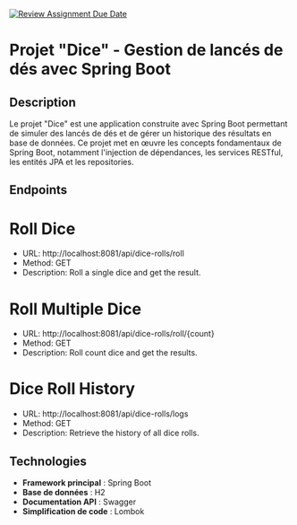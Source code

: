 [![Review Assignment Due Date](https://classroom.github.com/assets/deadline-readme-button-22041afd0340ce965d47ae6ef1cefeee28c7c493a6346c4f15d667ab976d596c.svg)](https://classroom.github.com/a/WCHp-cRl)
# Projet "Dice" - Gestion de lancés de dés avec Spring Boot

## Description
Le projet "Dice" est une application construite avec Spring Boot permettant de simuler des lancés de dés et de gérer un historique des résultats en base de données. Ce projet met en œuvre les concepts fondamentaux de Spring Boot, notamment l'injection de dépendances, les services RESTful, les entités JPA et les repositories.


## Endpoints
# Roll Dice
- URL: http://localhost:8081/api/dice-rolls/roll
- Method: GET
- Description: Roll a single dice and get the result.

# Roll Multiple Dice
- URL: http://localhost:8081/api/dice-rolls/roll/{count}
- Method: GET
- Description: Roll count dice and get the results.

# Dice Roll History
- URL: http://localhost:8081/api/dice-rolls/logs
- Method: GET
- Description: Retrieve the history of all dice rolls.

## Technologies
- **Framework principal** : Spring Boot
- **Base de données** : H2 
- **Documentation API** : Swagger
- **Simplification de code** : Lombok 

